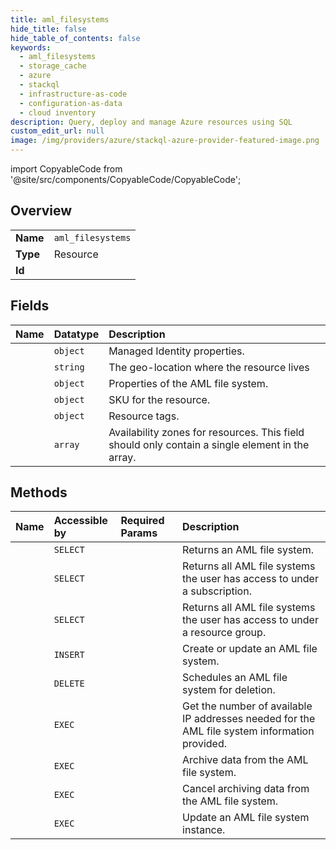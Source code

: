 ```yaml
---
title: aml_filesystems
hide_title: false
hide_table_of_contents: false
keywords:
  - aml_filesystems
  - storage_cache
  - azure    
  - stackql
  - infrastructure-as-code
  - configuration-as-data
  - cloud inventory
description: Query, deploy and manage Azure resources using SQL
custom_edit_url: null
image: /img/providers/azure/stackql-azure-provider-featured-image.png
---
```


import CopyableCode from '@site/src/components/CopyableCode/CopyableCode';




## Overview
<table><tbody>
<tr><td><b>Name</b></td><td><code>aml_filesystems</code></td></tr>
<tr><td><b>Type</b></td><td>Resource</td></tr>
<tr><td><b>Id</b></td><td><CopyableCode code="azure.storage_cache.aml_filesystems" /></td></tr>
</tbody></table>

## Fields
| Name | Datatype | Description |
|:-----|:---------|:------------|
| <CopyableCode code="identity" /> | `object` | Managed Identity properties. |
| <CopyableCode code="location" /> | `string` | The geo-location where the resource lives |
| <CopyableCode code="properties" /> | `object` | Properties of the AML file system. |
| <CopyableCode code="sku" /> | `object` | SKU for the resource. |
| <CopyableCode code="tags" /> | `object` | Resource tags. |
| <CopyableCode code="zones" /> | `array` | Availability zones for resources. This field should only contain a single element in the array. |
## Methods
| Name | Accessible by | Required Params | Description |
|:-----|:--------------|:----------------|:------------|
| <CopyableCode code="get" /> | `SELECT` | <CopyableCode code="amlFilesystemName, resourceGroupName, subscriptionId" /> | Returns an AML file system. |
| <CopyableCode code="list" /> | `SELECT` | <CopyableCode code="subscriptionId" /> | Returns all AML file systems the user has access to under a subscription. |
| <CopyableCode code="list_by_resource_group" /> | `SELECT` | <CopyableCode code="resourceGroupName, subscriptionId" /> | Returns all AML file systems the user has access to under a resource group. |
| <CopyableCode code="create_or_update" /> | `INSERT` | <CopyableCode code="amlFilesystemName, resourceGroupName, subscriptionId" /> | Create or update an AML file system. |
| <CopyableCode code="delete" /> | `DELETE` | <CopyableCode code="amlFilesystemName, resourceGroupName, subscriptionId" /> | Schedules an AML file system for deletion. |
| <CopyableCode code="aml_filesystems" /> | `EXEC` | <CopyableCode code="subscriptionId" /> | Get the number of available IP addresses needed for the AML file system information provided. |
| <CopyableCode code="archive" /> | `EXEC` | <CopyableCode code="amlFilesystemName, resourceGroupName, subscriptionId" /> | Archive data from the AML file system. |
| <CopyableCode code="cancel_archive" /> | `EXEC` | <CopyableCode code="amlFilesystemName, resourceGroupName, subscriptionId" /> | Cancel archiving data from the AML file system. |
| <CopyableCode code="update" /> | `EXEC` | <CopyableCode code="amlFilesystemName, resourceGroupName, subscriptionId" /> | Update an AML file system instance. |
